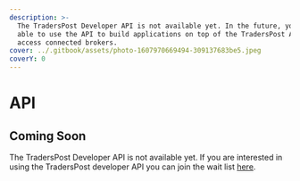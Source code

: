```yaml
---
description: >-
  The TradersPost Developer API is not available yet. In the future, you will be
  able to use the API to build applications on top of the TradersPost API to
  access connected brokers.
cover: ../.gitbook/assets/photo-1607970669494-309137683be5.jpeg
coverY: 0
---
```


# API

## Coming Soon

The TradersPost Developer API is not available yet. If you are interested in using the TradersPost developer API you can join the wait list [here](https://traderspost.io/wait-list/api).
